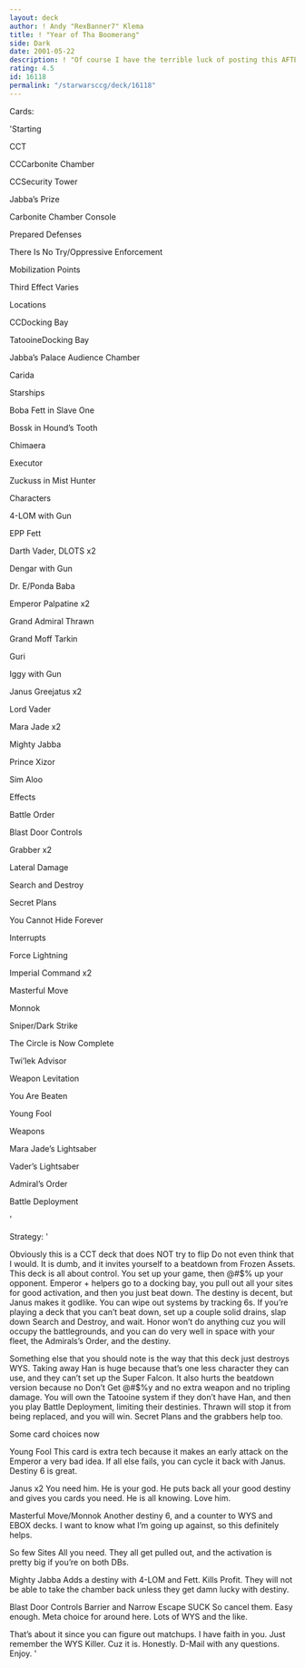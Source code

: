 ```yaml
---
layout: deck
author: ! Andy "RexBanner7" Klema
title: ! "Year of Tha Boomerang"
side: Dark
date: 2001-05-22
description: ! "Of course I have the terrible luck of posting this AFTER Martin Akessson (I apologize for that butchering) posted his, but this is a deck I’ve been playing for quite a while now. Oh, and the title’s a Rage song."
rating: 4.5
id: 16118
permalink: "/starwarsccg/deck/16118"
---
```

Cards: 

'Starting

CCT

CCCarbonite Chamber

CCSecurity Tower

Jabba’s Prize

Carbonite Chamber Console

Prepared Defenses

There Is No Try/Oppressive Enforcement

Mobilization Points

Third Effect Varies


Locations

CCDocking Bay

TatooineDocking Bay

Jabba’s Palace Audience Chamber

Carida


Starships

Boba Fett in Slave One

Bossk in Hound’s Tooth

Chimaera

Executor

Zuckuss in Mist Hunter


Characters

4-LOM with Gun

EPP Fett

Darth Vader, DLOTS x2

Dengar with Gun

Dr. E/Ponda Baba

Emperor Palpatine x2

Grand Admiral Thrawn

Grand Moff Tarkin

Guri

Iggy with Gun

Janus Greejatus x2

Lord Vader

Mara Jade x2

Mighty Jabba

Prince Xizor

Sim Aloo


Effects

Battle Order

Blast Door Controls 

Grabber x2

Lateral Damage

Search and Destroy

Secret Plans

You Cannot Hide Forever


Interrupts

Force Lightning

Imperial Command x2

Masterful Move

Monnok

Sniper/Dark Strike

The Circle is Now Complete

Twi’lek Advisor

Weapon Levitation

You Are Beaten

Young Fool


Weapons

Mara Jade’s Lightsaber

Vader’s Lightsaber


Admiral’s Order

Battle Deployment

'

Strategy: '

Obviously this is a CCT deck that does NOT try to flip Do not even think that I would. It is dumb, and it invites yourself to a beatdown from Frozen Assets. This deck is all about control. You set up your game, then @#$% up your opponent. Emperor + helpers go to a docking bay, you pull out all your sites for good activation, and then you just beat down. The destiny is decent, but Janus makes it godlike. You can wipe out systems by tracking 6s. If you’re playing a deck that you can’t beat down, set up a couple solid drains, slap down Search and Destroy, and wait. Honor won’t do anything cuz you will occupy the battlegrounds, and you can do very well in space with your fleet, the Admirals’s Order, and the destiny. 


Something else that you should note is the way that this deck just destroys WYS. Taking away Han is huge because that’s one less character they can use, and they can’t set up the Super Falcon. It also hurts the beatdown version because no Don’t Get @#$%y and no extra weapon and no tripling damage. You will own the Tatooine system if they don’t have Han, and then you play Battle Deployment, limiting their destinies. Thrawn will stop it from being replaced, and you will win. Secret Plans and the grabbers help too.


Some card choices now


Young Fool This card is extra tech because it makes an early attack on the Emperor a very bad idea. If all else fails, you can cycle it back with Janus. Destiny 6 is great.


Janus x2 You need him. He is your god. He puts back all your good destiny and gives you cards you need. He is all knowing. Love him.


Masterful Move/Monnok Another destiny 6, and a counter to WYS and EBOX decks. I want to know what I’m going up against, so this definitely helps.


So few Sites All you need. They all get pulled out, and the activation is pretty big if you’re on both DBs. 


Mighty Jabba Adds a destiny with 4-LOM and Fett. Kills Profit. They will not be able to take the chamber back unless they get damn lucky with destiny.


Blast Door Controls Barrier and Narrow Escape SUCK So cancel them. Easy enough. Meta choice for around here. Lots of WYS and the like. 


That’s about it since you can figure out matchups. I have faith in you. Just remember the WYS Killer. Cuz it is. Honestly. D-Mail with any questions. Enjoy. '
